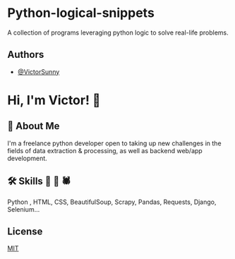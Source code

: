 
# Python-logical-snippets

A collection of programs leveraging python logic to solve real-life problems.


## Authors

- [@VictorSunny](https://www.github.com/VictorSunny)


# Hi, I'm Victor! 👋


## 🚀 About Me 
I'm a freelance python developer open to taking up new challenges in the fields of data extraction & processing, as well as backend web/app development.


## 🛠 Skills 🐍 🐼 🕷️
Python , HTML, CSS, BeautifulSoup, Scrapy, Pandas, Requests, Django, Selenium...


## License

[MIT](https://choosealicense.com/licenses/mit/)
 

